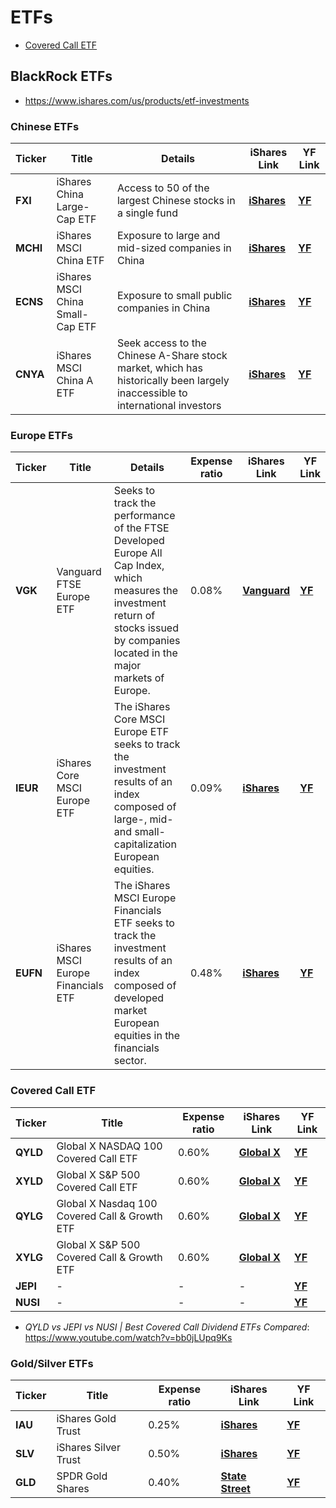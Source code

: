 # ETFs

- [Covered Call ETF](#Covered-Call-ETF)

## BlackRock ETFs
- https://www.ishares.com/us/products/etf-investments

### Chinese ETFs
Ticker | Title | Details | iShares Link | YF Link
--- | --- | --- | --- | --- |
| **FXI** | iShares China Large-Cap ETF  | Access to 50 of the largest Chinese stocks in a single fund | **[iShares](https://www.ishares.com/us/products/239536/ishares-china-largecap-etf)** | **[YF](https://finance.yahoo.com/quote/FXI)** |
| **MCHI** | iShares MSCI China ETF | Exposure to large and mid-sized companies in China| **[iShares](https://www.ishares.com/us/products/239619/ishares-msci-china-etf)** | **[YF](https://finance.yahoo.com/quote/MCHI)** |
| **ECNS** | iShares MSCI China Small-Cap ETF  | Exposure to small public companies in China | **[iShares](https://www.ishares.com/us/products/239620/ishares-msci-china-smallcap-etf)** | **[YF](https://finance.yahoo.com/quote/ECNS)** |
| **CNYA** | iShares MSCI China A ETF | Seek access to the Chinese A-Share stock market, which has historically been largely inaccessible to international investors | **[iShares](https://www.ishares.com/us/products/273318/ishares-msci-china-a-etf)** | **[YF](https://finance.yahoo.com/quote/CNYA)** |

### Europe ETFs
Ticker | Title | Details | Expense ratio | iShares Link | YF Link
--- | --- | --- | --- | --- | --- |
| **VGK** | Vanguard FTSE Europe ETF  | Seeks to track the performance of the FTSE Developed Europe All Cap Index, which measures the investment return of stocks issued by companies located in the major markets of Europe. | 0.08% | **[Vanguard](https://investor.vanguard.com/etf/profile/VGK)** | **[YF](https://finance.yahoo.com/quote/VGK)** |
| **IEUR** | iShares Core MSCI Europe ETF  | The iShares Core MSCI Europe ETF seeks to track the investment results of an index composed of large-, mid- and small-capitalization European equities. | 0.09% | **[iShares](https://www.ishares.com/us/products/264617/ishares-core-msci-europe-etf)** | **[YF](https://finance.yahoo.com/quote/IEUR)** |
| **EUFN** | iShares MSCI Europe Financials ETF  | The iShares MSCI Europe Financials ETF seeks to track the investment results of an index composed of developed market European equities in the financials sector. | 0.48% | **[iShares](https://www.ishares.com/us/products/239645/ishares-msci-europe-financials-etf#/)** | **[YF](https://finance.yahoo.com/quote/EUFN)** |

### Covered Call ETF
Ticker | Title | Expense ratio | iShares Link | YF Link
--- | --- | --- | --- | --- |
| **QYLD** | Global X NASDAQ 100 Covered Call ETF | 0.60% | **[Global X](https://www.globalxetfs.com/funds/qyld/)** | **[YF](https://finance.yahoo.com/quote/QYLD)** |
| **XYLD** | Global X S&P 500 Covered Call ETF | 0.60% | **[Global X](https://www.globalxetfs.com/funds/XYLD/)** | **[YF](https://finance.yahoo.com/quote/XYLD)** |
| **QYLG** | Global X Nasdaq 100 Covered Call & Growth ETF | 0.60% | **[Global X](https://www.globalxetfs.com/funds/QYLG/)** | **[YF](https://finance.yahoo.com/quote/QYLG)** |
| **XYLG** | Global X	S&P 500 Covered Call & Growth ETF | 0.60% | **[Global X](https://www.globalxetfs.com/funds/XYLG/)** | **[YF](https://finance.yahoo.com/quote/XYLG)** |
| **JEPI** | - | - | - | **[YF](https://finance.yahoo.com/quote/JEPI)** |
| **NUSI** | - | - | - | **[YF](https://finance.yahoo.com/quote/NUSI)** |

- *QYLD vs JEPI vs NUSI | Best Covered Call Dividend ETFs Compared*: https://www.youtube.com/watch?v=bb0jLUpq9Ks

### Gold/Silver ETFs
Ticker | Title | Expense ratio | iShares Link | YF Link
--- | --- | --- | --- | --- |
| **IAU** | iShares Gold Trust | 0.25% | **[iShares](https://www.ishares.com/us/products/239561/ishares-gold-trust-fund#/)** | **[YF](https://finance.yahoo.com/quote/IAU)** |
| **SLV** | iShares Silver Trust | 0.50% | **[iShares](https://www.ishares.com/us/products/239855/ishares-silver-trust-fund)** | **[YF](https://finance.yahoo.com/quote/SLV)** |
| **GLD** | SPDR Gold Shares | 0.40% | **[State Street](https://www.ssga.com/us/en/institutional/etfs/funds/spdr-gold-shares-gld)** | **[YF](https://finance.yahoo.com/quote/GLD)** |

